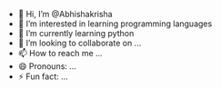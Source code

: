 - 👋 Hi, I’m @Abhishakrisha
- 👀 I’m interested in learning programming languages 
- 🌱 I’m currently learning python
- 💞️ I’m looking to collaborate on ...
- 📫 How to reach me ...
- 😄 Pronouns: ...
- ⚡ Fun fact: ...

<!---
Abhishakrisha/Abhishakrisha is a ✨ special ✨ repository because its `README.md` (this file) appears on your GitHub profile.
You can click the Preview link to take a look at your changes.
--->
